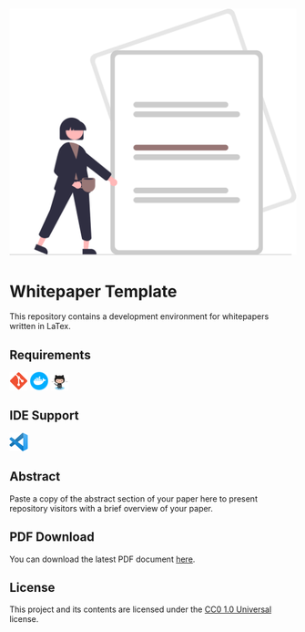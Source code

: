 <h1 align="center">
    <img src="assets/logo.svg" width="512px">
</h1>

# Whitepaper Template

This repository contains a development environment for whitepapers written in LaTex.

## Requirements

<p float="left">
    <a href="https://git-scm.com"><img src="assets/git.png" alt="git" width="32"/></a>
    <a href="https://www.docker.com"><img src="assets/docker.png" alt="docker" width="32"/></a>
    <a href="https://www.github.com/"><img src="assets/github.png" alt="github" width="32"/></a>
</p>

## IDE Support

<p float="left">
    <a href="https://code.visualstudio.com"><img src="assets/vscode.png" alt="vscode" width="32"/></a>
</p>

## Abstract

Paste a copy of the abstract section of your paper here to present repository visitors with a brief overview of your paper.

## PDF Download

You can download the latest PDF document [here](https://github.com/Family-Office-Company/whitepaper-template/releases/latest).

## License

This project and its contents are licensed under the [CC0 1.0 Universal](LICENSE) license.  
